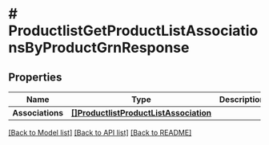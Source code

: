 # # ProductlistGetProductListAssociationsByProductGrnResponse


## Properties 


Name | Type | Description | Notes
------------ | ------------- | ------------- | -------------
**Associations**| [**[]ProductlistProductListAssociation**](ProductlistProductListAssociation.md) |   | [optional]


[[Back to Model list]](../../README.md#models) [[Back to API list]](../../README.md#endpoints) [[Back to README]](../../README.md)

